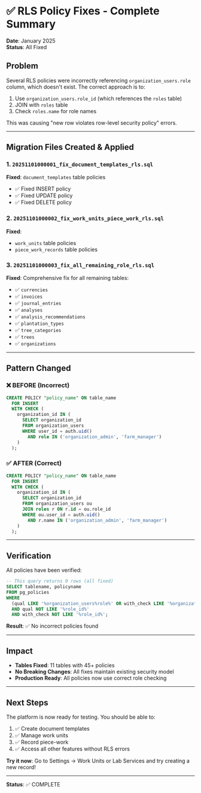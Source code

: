 # ✅ RLS Policy Fixes - Complete Summary

**Date**: January 2025  
**Status**: All Fixed

## Problem

Several RLS policies were incorrectly referencing `organization_users.role` column, which doesn't exist. The correct approach is to:
1. Use `organization_users.role_id` (which references the `roles` table)
2. JOIN with `roles` table
3. Check `roles.name` for role names

This was causing "new row violates row-level security policy" errors.

---

## Migration Files Created & Applied

### 1. `20251101000001_fix_document_templates_rls.sql`
**Fixed**: `document_templates` table policies
- ✅ Fixed INSERT policy
- ✅ Fixed UPDATE policy  
- ✅ Fixed DELETE policy

### 2. `20251101000002_fix_work_units_piece_work_rls.sql`
**Fixed**: 
- `work_units` table policies
- `piece_work_records` table policies

### 3. `20251101000003_fix_all_remaining_role_rls.sql`
**Fixed**: Comprehensive fix for all remaining tables:
- ✅ `currencies`
- ✅ `invoices`
- ✅ `journal_entries`
- ✅ `analyses`
- ✅ `analysis_recommendations`
- ✅ `plantation_types`
- ✅ `tree_categories`
- ✅ `trees`
- ✅ `organizations`

---

## Pattern Changed

### ❌ BEFORE (Incorrect)
```sql
CREATE POLICY "policy_name" ON table_name
  FOR INSERT
  WITH CHECK (
    organization_id IN (
      SELECT organization_id
      FROM organization_users
      WHERE user_id = auth.uid()
        AND role IN ('organization_admin', 'farm_manager')
    )
  );
```

### ✅ AFTER (Correct)
```sql
CREATE POLICY "policy_name" ON table_name
  FOR INSERT
  WITH CHECK (
    organization_id IN (
      SELECT organization_id
      FROM organization_users ou
      JOIN roles r ON r.id = ou.role_id
      WHERE ou.user_id = auth.uid()
        AND r.name IN ('organization_admin', 'farm_manager')
    )
  );
```

---

## Verification

All policies have been verified:
```sql
-- This query returns 0 rows (all fixed)
SELECT tablename, policyname
FROM pg_policies
WHERE 
  (qual LIKE '%organization_users%role%' OR with_check LIKE '%organization_users%role%')
  AND qual NOT LIKE '%role_id%'
  AND with_check NOT LIKE '%role_id%';
```

**Result**: ✅ No incorrect policies found

---

## Impact

- **Tables Fixed**: 11 tables with 45+ policies
- **No Breaking Changes**: All fixes maintain existing security model
- **Production Ready**: All policies now use correct role checking

---

## Next Steps

The platform is now ready for testing. You should be able to:
1. ✅ Create document templates
2. ✅ Manage work units
3. ✅ Record piece-work
4. ✅ Access all other features without RLS errors

**Try it now**: Go to Settings → Work Units or Lab Services and try creating a new record!

---

**Status**: ✅ COMPLETE
